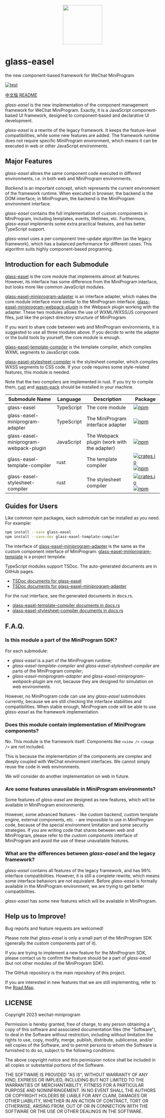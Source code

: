 <p align="center">
  <img src="https://github.com/wechat-miniprogram/glass-easel/blob/master/logo_256.png" style="width: 128px" />
</p>

# glass-easel

the new component-based framework for WeChat MiniProgram

[![test](https://img.shields.io/github/actions/workflow/status/wechat-miniprogram/glass-easel/build.yml?style=flat-square)](https://github.com/wechat-miniprogram/glass-easel/actions/workflows/build.yml)

[中文版 README](./README-zh_CN.md)

_glass-easel_ is the new implementation of the component management framework for WeChat MiniProgram.
Exactly, it is a JavaScript component-based UI framework, designed to component-based and declarative UI development.

_glass-easel_ is a rewrite of the legacy framework.
It keeps the feature-level compatibilities, while some new features are added.
The framework runtime does not require specific MiniProgram environment,
which means it can be executed in web or other JavaScript environments.

## Major Features

_glass-easel_ allows the same component code executed in different environments, i.e. in both web and MiniProgram environments.

_Backend_ is an important concept, which represents the current environment of the framework runtime.
When executed in browser, the backend is the DOM interface;
in MiniProgram, the backend is the MiniProgram environment interface.

_glass-easel_ contains the full implementation of custom components in MiniProgram, including templates, events, lifetimes, etc.
Furthermore, _glass-easel_ implements some extra practical features, and has better TypeScript support.

_glass-easel_ uses a per-component tree-update algorithm (as the legacy framework), which has a balanced performance for different cases.
This algorithm suits highly component-based programing.

## Introduction for each Submodule

[glass-easel](./glass-easel) is the core module that implements almost all features.
However, its interface has some difference from the MiniProgram interface, but looks more like common JavaScript modules.

[glass-easel-miniprogram-adapter](./glass-easel-miniprogram-adapter) is an interface adapter,
which makes the core module interface more similar to the MiniProgram interface.
[glass-easel-miniprogram-webpack-plugin](./glass-easel-miniprogram-webpack-plugin) is the Webpack plugin working with the adapter.
These two modules allows the use of WXML/WXSS/JS component files, just like the project directory structure of MiniProgram.

If you want to share code between web and MiniProgram environments, it is suggested to use all three modules above.
If you decide to write the adapter or the build tools by yourself, the core module is enough.

[glass-easel-template-compiler](./glass-easel-template-compiler) is the template compiler, which compiles WXML segments to JavaScript code.

[glass-easel-stylesheet-compiler](./glass-easel-stylesheet-compiler) is the stylesheet compiler, which compiles WXSS segments to CSS code.
If your code requires some style-related features, this module is needed.

Note that the two compilers are implemented in rust.
If you try to compile them, [rust](https://www.rust-lang.org/) and [wasm-pack](https://rustwasm.github.io/wasm-pack/) should be installed in your machine.

| Submodule Name                         | Language   | Description                                | Package                   |
| -------------------------------------- | ---------- | ------------------------------------------ | ------------------------- |
| glass-easel                            | TypeScript | The core module                            | [![npm](https://img.shields.io/npm/v/glass-easel?style=flat-square)](https://www.npmjs.com/package/glass-easel)                                                                                                                                                                                                     |
| glass-easel-miniprogram-adapter        | TypeScript | The MiniProgram interface adapter          | [![npm](https://img.shields.io/npm/v/glass-easel-miniprogram-adapter?style=flat-square)](https://www.npmjs.com/package/glass-easel-miniprogram-adapter)                                                                                                                                                             |
| glass-easel-miniprogram-webpack-plugin | JavaScript | The Webpack plugin (work with the adapter) | [![npm](https://img.shields.io/npm/v/glass-easel-miniprogram-webpack-plugin?style=flat-square)](https://www.npmjs.com/package/glass-easel-miniprogram-webpack-plugin)                                                                                                                                               |
| glass-easel-template-compiler          | rust       | The template compiler                      | [![crates.io](https://img.shields.io/crates/v/glass-easel-template-compiler?style=flat-square)](https://crates.io/crates/glass-easel-template-compiler) [![npm](https://img.shields.io/npm/v/glass-easel-template-compiler?style=flat-square)](https://www.npmjs.com/package/glass-easel-template-compiler)         |
| glass-easel-stylesheet-compiler        | rust       | The stylesheet compiler                    | [![crates.io](https://img.shields.io/crates/v/glass-easel-stylesheet-compiler?style=flat-square)](https://crates.io/crates/glass-easel-stylesheet-compiler) [![npm](https://img.shields.io/npm/v/glass-easel-stylesheet-compiler?style=flat-square)](https://www.npmjs.com/package/glass-easel-stylesheet-compiler) |

## Guides for Users

Like common npm packages, each submodule can be installed as you need. For example:

```sh
npm install --save glass-easel
npm install --save-dev glass-easel-template-compiler
```

The interface of [glass-easel-miniprogram-adapter](./glass-easel-miniprogram-adapter) is the same as the custom component interface of MiniProgram.
[glass-easel-miniprogram-template](./glass-easel-miniprogram-template) is a project template.

TypeScript modules support TSDoc. The auto-generated documents are in GitHub pages.

* [TSDoc documents for glass-easel](https://wechat-miniprogram.github.io/glass-easel/docs/glass-easel)
* [TSDoc documents for glass-easel-miniprogram-adapter](https://wechat-miniprogram.github.io/glass-easel/docs/glass-easel-miniprogram-adapter)

For the rust interface, see the generated documents in docs.rs.

* [glass-easel-template-compiler documents in docs.rs](https://docs.rs/glass-easel-template-compiler/latest/glass_easel_template_compiler/)
* [glass-easel-stylesheet-compiler documents in docs.rs](https://docs.rs/glass-easel-stylesheet-compiler/latest/glass_easel_stylesheet_compiler/)

## F.A.Q.

### Is this module a part of the MiniProgram SDK?

For each submodule:

- _glass-easel_ is a part of the MiniProgram runtime;
- _glass-easel-template-compiler_ and _glass-easel-stylesheet-compiler_ are parts of the MiniProgram compiler;
- _glass-easel-miniprogram-adapter_ and _glass-easel-miniprogram-webpack-plugin_ are not, because they are designed for simulation on web environments.

However, no MiniProgram code can use any _glass-easel_ submodules currently, because we are still checking the interface stabilities and compatibilities. When stable enough, MiniProgram code will be able to use _glass-easel_ as the framework implementation.

### Does this module contain implementation of MiniProgram components?

No. This module is the framework itself. Components like `<view />` `<image />` are not included.

This is because the implementation of the components are complex and deeply coupled with WeChat environment interfaces. We cannot simply reuse the code in web environments.

We will consider do another implementation on web in future.

### Are some features unavailable in MiniProgram environments?

Some features of _glass-easel_ are designed as new features, which will be available in MiniProgram environments.

However, some advanced features - like custom backend, custom template engine, external components, etc. - are impossible to use in MiniProgram code, because of the special environment limitation and some security strategies. If you are writing code that shares between web and MiniProgram, please refer to the _custom components_ interface of MiniProgram and avoid the use of these unavailable features.

### What are the differences between _glass-easel_ and the legacy framework?

_glass-easel_ contains all features of the legacy framework, and has 99% interface compatibilities.
However, it is still a complete rewrite, which means some interface behaviors are not equivalent.
Before _glass-easel_ is formally available in the MiniProgram environment, we are trying to get better compatibilities.

_glass-easel_ has some new features which will be available in MiniProgram.

## Help us to Improve!

Bug reports and feature requests are welcomed!

Please note that _glass-easel_ is only a small part of the MiniProgram SDK (generally the custom components part of it).

If you are trying to implement a new feature for the MiniProgram SDK, please contact us to confirm the feature should be a part of _glass-easel_ (but not other modules of the MiniProgram SDK).

The GitHub repository is the main repository of this project.

If you are interested in new features that we are still implementing, refer to the [Road Map](https://github.com/wechat-miniprogram/glass-easel/milestones).

## LICENSE

Copyright 2023 wechat-miniprogram

Permission is hereby granted, free of charge, to any person obtaining a copy of this software and associated documentation files (the "Software"), to deal in the Software without restriction, including without limitation the rights to use, copy, modify, merge, publish, distribute, sublicense, and/or sell copies of the Software, and to permit persons to whom the Software is furnished to do so, subject to the following conditions:

The above copyright notice and this permission notice shall be included in all copies or substantial portions of the Software.

THE SOFTWARE IS PROVIDED "AS IS", WITHOUT WARRANTY OF ANY KIND, EXPRESS OR IMPLIED, INCLUDING BUT NOT LIMITED TO THE WARRANTIES OF MERCHANTABILITY, FITNESS FOR A PARTICULAR PURPOSE AND NONINFRINGEMENT. IN NO EVENT SHALL THE AUTHORS OR COPYRIGHT HOLDERS BE LIABLE FOR ANY CLAIM, DAMAGES OR OTHER LIABILITY, WHETHER IN AN ACTION OF CONTRACT, TORT OR OTHERWISE, ARISING FROM, OUT OF OR IN CONNECTION WITH THE SOFTWARE OR THE USE OR OTHER DEALINGS IN THE SOFTWARE.
